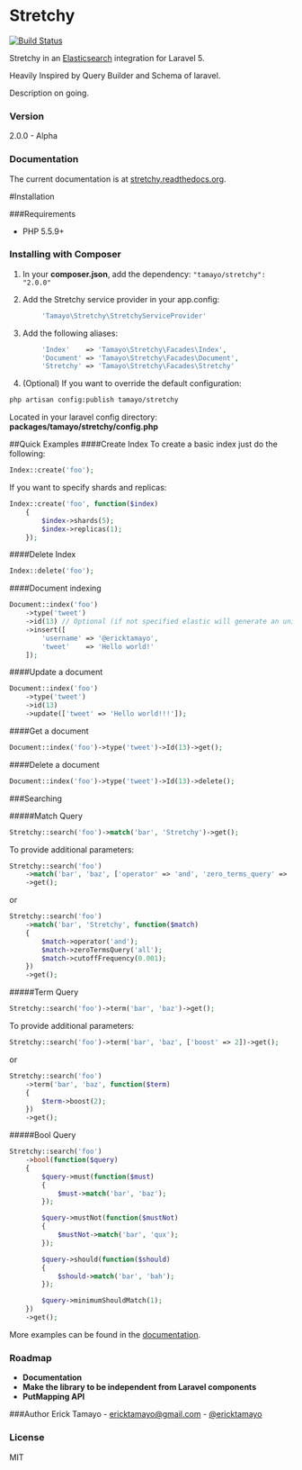 Stretchy
=========
[![Build Status](https://travis-ci.org/ErickTamayo/Stretchy.svg?branch=master)](https://travis-ci.org/ErickTamayo/Stretchy)

Stretchy in an [Elasticsearch] integration for Laravel 5.

Heavily Inspired by Query Builder and Schema of laravel.

Description on going.

### Version
2.0.0 - Alpha

### Documentation

The current documentation is at [stretchy.readthedocs.org](http://stretchy.readthedocs.org/).

#Installation

###Requirements

- PHP 5.5.9+

### Installing with Composer
1. In your **composer.json**, add the dependency: `"tamayo/stretchy": "2.0.0"`

2. Add the Stretchy service provider in your app.config:
```php
        'Tamayo\Stretchy\StretchyServiceProvider'
```

3. Add the following aliases:
```php
		'Index'    => 'Tamayo\Stretchy\Facades\Index',
		'Document' => 'Tamayo\Stretchy\Facades\Document',
		'Stretchy' => 'Tamayo\Stretchy\Facades\Stretchy'
```

4. (Optional) If you want to override the default configuration:
```sh
php artisan config:publish tamayo/stretchy
```
Located in your laravel config directory: **packages/tamayo/stretchy/config.php**

##Quick Examples
####Create Index
To create a basic index just do the following:
```php
Index::create('foo');
```
If you want to specify shards and replicas:
```php
Index::create('foo', function($index)
	{
		$index->shards(5);
		$index->replicas(1);
	});
```
####Delete Index
```php
Index::delete('foo');
```
####Document indexing
```php
Document::index('foo')
    ->type('tweet')
    ->id(13) // Optional (if not specified elastic will generate an unique id)
    ->insert([
        'username' => '@ericktamayo',
        'tweet'    => 'Hello world!'
    ]);
```
####Update a document
```php
Document::index('foo')
    ->type('tweet')
    ->id(13)
    ->update(['tweet' => 'Hello world!!!']);
```
####Get a document
```php
Document::index('foo')->type('tweet')->Id(13)->get();
```

####Delete a document
```php
Document::index('foo')->type('tweet')->Id(13)->delete();
```

###Searching

#####Match Query
```php
Stretchy::search('foo')->match('bar', 'Stretchy')->get();
```
To provide additional parameters:
```php
Stretchy::search('foo')
	->match('bar', 'baz', ['operator' => 'and', 'zero_terms_query' => 'all'])
	->get();
```
or
```php
Stretchy::search('foo')
	->match('bar', 'Stretchy', function($match)
	{
		$match->operator('and');
		$match->zeroTermsQuery('all');
		$match->cutoffFrequency(0.001);
	})
	->get();
```

#####Term Query
```php
Stretchy::search('foo')->term('bar', 'baz')->get();
```

To provide additional parameters:
```php
Stretchy::search('foo')->term('bar', 'baz', ['boost' => 2])->get();
```
or
```php
Stretchy::search('foo')
	->term('bar', 'baz', function($term)
	{
		$term->boost(2);
	})
	->get();
```

#####Bool Query
```php
Stretchy::search('foo')
	->bool(function($query)
	{
		$query->must(function($must)
		{
			$must->match('bar', 'baz');
		});

		$query->mustNot(function($mustNot)
		{
			$mustNot->match('bar', 'qux');
		});

		$query->should(function($should)
		{
			$should->match('bar', 'bah');
		});

		$query->minimumShouldMatch(1);
	})
	->get();
```
More examples can be found in the [documentation](http://stretchy.readthedocs.org/).


### Roadmap
- **Documentation**
- **Make the library to be independent from Laravel components**
- **PutMapping API**

###Author
Erick Tamayo - [ericktamayo@gmail.com](mailto:ericktamayo@gmail.com) - [@ericktamayo](http://twitter.com/ericktamayo)

### License
MIT

[ElasticSearch]:http://www.elasticsearch.org/
